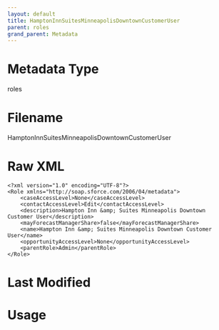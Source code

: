 ```yaml
---
layout: default
title: HamptonInnSuitesMinneapolisDowntownCustomerUser
parent: roles
grand_parent: Metadata
---
```

# Metadata Type
roles


# Filename 
HamptonInnSuitesMinneapolisDowntownCustomerUser


# Raw XML
```
<?xml version="1.0" encoding="UTF-8"?>
<Role xmlns="http://soap.sforce.com/2006/04/metadata">
    <caseAccessLevel>None</caseAccessLevel>
    <contactAccessLevel>Edit</contactAccessLevel>
    <description>Hampton Inn &amp; Suites Minneapolis Downtown Customer User</description>
    <mayForecastManagerShare>false</mayForecastManagerShare>
    <name>Hampton Inn &amp; Suites Minneapolis Downtown Customer User</name>
    <opportunityAccessLevel>None</opportunityAccessLevel>
    <parentRole>Admin</parentRole>
</Role>
```


# Last Modified


# Usage
